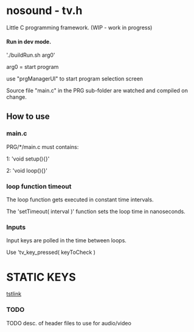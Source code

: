 # nosound - tv.h
Little C programming framework.
(WIP - work in progress)


#### Run in dev mode.
'./buildRun.sh arg0'

arg0 = start program

use "prgManagerUI" to start program selection screen

Source file "main.c" in the PRG sub-folder are watched and compiled on change.


## How to use

### main.c
PRG/*/main.c must contains:

1: 'void setup(){}'

2: 'void loop(){}'

### loop function timeout
The loop function gets executed in constant time intervals.

The 'setTimeout( interval )' function sets the loop time in nanoseconds.

###	Inputs

Input keys are polled in the time between loops.

Use 'tv_key_pressed( keyToCheck )

# STATIC KEYS

[tstlink](/include/tv_KEYS.h)

### TODO
TODO desc. of header files to use for audio/video
